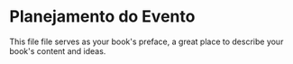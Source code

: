 Planejamento do Evento
=======

This file file serves as your book's preface, a great place to describe your book's content and ideas.